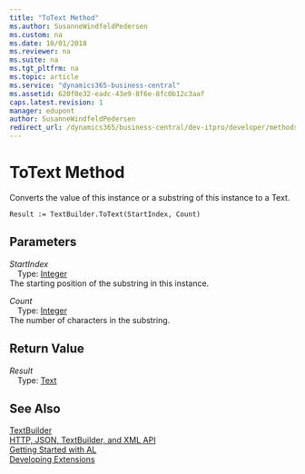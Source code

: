 ```yaml
---
title: "ToText Method"
ms.author: SusanneWindfeldPedersen
ms.custom: na
ms.date: 10/01/2018
ms.reviewer: na
ms.suite: na
ms.tgt_pltfrm: na
ms.topic: article
ms.service: "dynamics365-business-central"
ms.assetid: 620f0e32-eadc-43e9-8f6e-8fc0b12c3aaf
caps.latest.revision: 1
manager: edupont
author: SusanneWindfeldPedersen
redirect_url: /dynamics365/business-central/dev-itpro/developer/methods-auto/library
---
```

<!--This topic is deprected, see redirection URL-->

# ToText Method
Converts the value of this instance or a substring of this instance to a Text.  
```  
Result := TextBuilder.ToText(StartIndex, Count)  
```  
## Parameters
*StartIndex*    
&emsp;Type: [Integer](../datatypes/devenv-integer-data-type.md)  
The starting position of the substring in this instance.  
  
*Count*    
&emsp;Type: [Integer](../datatypes/devenv-integer-data-type.md)  
The number of characters in the substring.  
  
## Return Value
*Result*  
&emsp;Type: [Text](../datatypes/devenv-text-data-type.md)  
  
## See Also
[TextBuilder](textbuilder-class.md)  
[HTTP, JSON, TextBuilder, and XML API](../devenv-restapi-overview.md)  
[Getting Started with AL](../devenv-get-started.md)  
[Developing Extensions](../devenv-dev-overview.md)  
